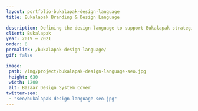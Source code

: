 ```yaml
---
layout: portfolio-bukalapak-design-language
title: Bukalapak Branding & Design Language

description: Defining the design language to support Bukalapak strategic shift to empower low-middle income people.
client: Bukalapak
year: 2019 — 2021
order: 8
permalink: /bukalapak-design-language/
gif: false

image:
 path: /img/project/bukalapak-design-language-seo.jpg
 height: 630
 width: 1200
 alt: Bazaar Design System Cover
twitter-seo: 
 - "seo/bukalapak-design-language-seo.jpg"
---
```

